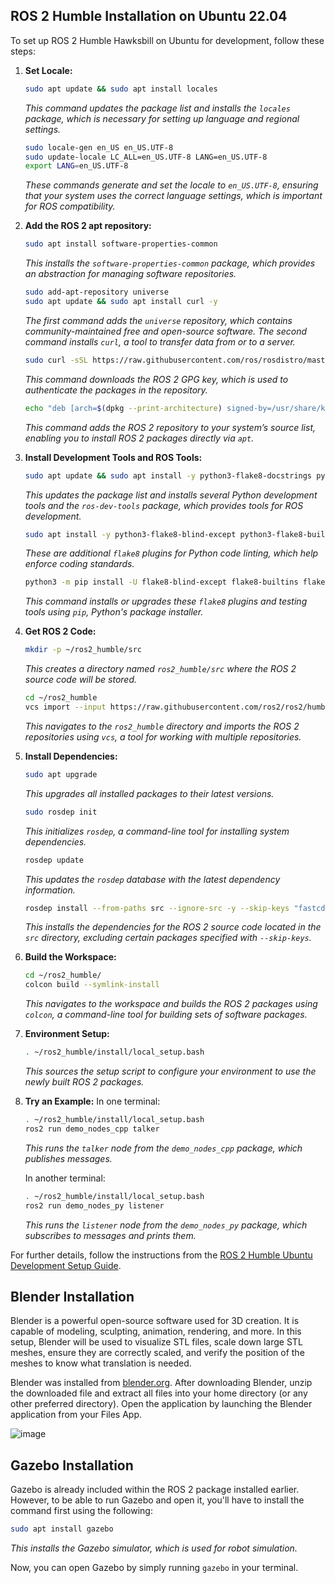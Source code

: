 ## ROS 2 Humble Installation on Ubuntu 22.04

To set up ROS 2 Humble Hawksbill on Ubuntu for development, follow these steps:

1. **Set Locale:**
   ```bash
   sudo apt update && sudo apt install locales
   ```
   *This command updates the package list and installs the `locales` package, which is necessary for setting up language and regional settings.*

   ```bash
   sudo locale-gen en_US en_US.UTF-8
   sudo update-locale LC_ALL=en_US.UTF-8 LANG=en_US.UTF-8
   export LANG=en_US.UTF-8
   ```
   *These commands generate and set the locale to `en_US.UTF-8`, ensuring that your system uses the correct language settings, which is important for ROS compatibility.*

2. **Add the ROS 2 apt repository:**
   ```bash
   sudo apt install software-properties-common
   ```
   *This installs the `software-properties-common` package, which provides an abstraction for managing software repositories.*

   ```bash
   sudo add-apt-repository universe
   sudo apt update && sudo apt install curl -y
   ```
   *The first command adds the `universe` repository, which contains community-maintained free and open-source software. The second command installs `curl`, a tool to transfer data from or to a server.*

   ```bash
   sudo curl -sSL https://raw.githubusercontent.com/ros/rosdistro/master/ros.key -o /usr/share/keyrings/ros-archive-keyring.gpg
   ```
   *This command downloads the ROS 2 GPG key, which is used to authenticate the packages in the repository.*

   ```bash
   echo "deb [arch=$(dpkg --print-architecture) signed-by=/usr/share/keyrings/ros-archive-keyring.gpg] http://packages.ros.org/ros2/ubuntu $(. /etc/os-release && echo $UBUNTU_CODENAME) main" | sudo tee /etc/apt/sources.list.d/ros2.list > /dev/null
   ```
   *This command adds the ROS 2 repository to your system’s source list, enabling you to install ROS 2 packages directly via `apt`.*

3. **Install Development Tools and ROS Tools:**
   ```bash
   sudo apt update && sudo apt install -y python3-flake8-docstrings python3-pip python3-pytest-cov ros-dev-tools
   ```
   *This updates the package list and installs several Python development tools and the `ros-dev-tools` package, which provides tools for ROS development.*

   ```bash
   sudo apt install -y python3-flake8-blind-except python3-flake8-builtins python3-flake8-class-newline python3-flake8-comprehensions python3-flake8-deprecated python3-flake8-import-order python3-flake8-quotes python3-pytest-repeat python3-pytest-rerunfailures
   ```
   *These are additional `flake8` plugins for Python code linting, which help enforce coding standards.*

   ```bash
   python3 -m pip install -U flake8-blind-except flake8-builtins flake8-class-newline flake8-comprehensions flake8-deprecated flake8-import-order flake8-quotes "pytest>=5.3" pytest-repeat pytest-rerunfailures
   ```
   *This command installs or upgrades these `flake8` plugins and testing tools using `pip`, Python's package installer.*

4. **Get ROS 2 Code:**
   ```bash
   mkdir -p ~/ros2_humble/src
   ```
   *This creates a directory named `ros2_humble/src` where the ROS 2 source code will be stored.*

   ```bash
   cd ~/ros2_humble
   vcs import --input https://raw.githubusercontent.com/ros2/ros2/humble/ros2.repos src
   ```
   *This navigates to the `ros2_humble` directory and imports the ROS 2 repositories using `vcs`, a tool for working with multiple repositories.*

5. **Install Dependencies:**
   ```bash
   sudo apt upgrade
   ```
   *This upgrades all installed packages to their latest versions.*

   ```bash
   sudo rosdep init
   ```
   *This initializes `rosdep`, a command-line tool for installing system dependencies.*

   ```bash
   rosdep update
   ```
   *This updates the `rosdep` database with the latest dependency information.*

   ```bash
   rosdep install --from-paths src --ignore-src -y --skip-keys "fastcdr rti-connext-dds-6.0.1 urdfdom_headers"
   ```
   *This installs the dependencies for the ROS 2 source code located in the `src` directory, excluding certain packages specified with `--skip-keys`.*

6. **Build the Workspace:**
   ```bash
   cd ~/ros2_humble/
   colcon build --symlink-install
   ```
   *This navigates to the workspace and builds the ROS 2 packages using `colcon`, a command-line tool for building sets of software packages.*

7. **Environment Setup:**
   ```bash
   . ~/ros2_humble/install/local_setup.bash
   ```
   *This sources the setup script to configure your environment to use the newly built ROS 2 packages.*

8. **Try an Example:**
   In one terminal:
   ```bash
   . ~/ros2_humble/install/local_setup.bash
   ros2 run demo_nodes_cpp talker
   ```
   *This runs the `talker` node from the `demo_nodes_cpp` package, which publishes messages.*

   In another terminal:
   ```bash
   . ~/ros2_humble/install/local_setup.bash
   ros2 run demo_nodes_py listener
   ```
   *This runs the `listener` node from the `demo_nodes_py` package, which subscribes to messages and prints them.*

For further details, follow the instructions from the [ROS 2 Humble Ubuntu Development Setup Guide](https://docs.ros.org/en/humble/Installation/Alternatives/Ubuntu-Development-Setup.html).

## Blender Installation
Blender is a powerful open-source software used for 3D creation. It is capable of modeling, sculpting, animation, rendering, and more. In this setup, Blender will be used to visualize STL files, scale down large STL meshes, ensure they are correctly scaled, and verify the position of the meshes to know what translation is needed.

Blender was installed from [blender.org](https://www.blender.org/download/). After downloading Blender, unzip the downloaded file and extract all files into your home directory (or any other preferred directory). Open the application by launching the Blender application from your Files App.

![image](https://github.com/user-attachments/assets/801d5318-43b7-4238-838f-78603bf0d1dc)

## Gazebo Installation
Gazebo is already included within the ROS 2 package installed earlier. However, to be able to run Gazebo and open it, you'll have to install the command first using the following:
```bash
sudo apt install gazebo
```
*This installs the Gazebo simulator, which is used for robot simulation.*

Now, you can open Gazebo by simply running `gazebo` in your terminal.
